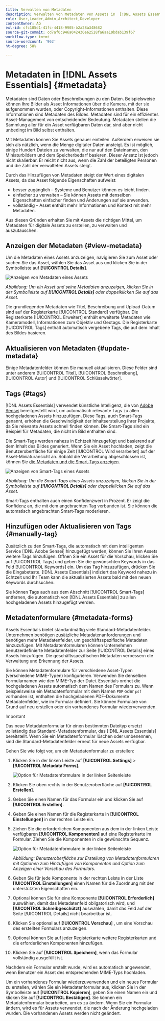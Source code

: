 ```yaml
---
title: Verwalten von Metadaten
description: Verwalten von Metadaten von Assets in  [!DNL Assets Essentials]
role: User,Leader,Admin,Architect,Developer
contentOwner: AG
exl-id: cfc105d1-41fc-4418-9905-b2a28a348682
source-git-commit: cd7af0c946a042430e62528fa6aa19bdab139f67
workflow-type: tm+mt
source-wordcount: '962'
ht-degree: 58%

---
```


# Metadaten in [!DNL Assets Essentials] {#metadata}

Metadaten sind Daten oder Beschreibungen zu den Daten. Beispielsweise können Ihre Bilder als Asset Informationen über die Kamera, mit der sie aufgenommen wurden, oder Copyright-Informationen enthalten. Diese Informationen sind Metadaten des Bildes. Metadaten sind für ein effizientes Asset-Management von entscheidender Bedeutung. Metadaten stellen die Sammlung aller für ein Asset verfügbaren Daten dar, sind aber nicht unbedingt im Bild selbst enthalten.

Mit Metadaten können Sie Assets genauer einteilen. Außerdem erweisen sie sich als nützlich, wenn die Menge digitaler Daten ansteigt. Es ist möglich, einige Hundert Dateien zu verwalten, die nur auf den Dateinamen, den Miniaturbildern und dem Speicherbedarf basieren. Dieser Ansatz ist jedoch nicht skalierbar. Er reicht nicht aus, wenn die Zahl der beteiligten Personen und die Zahl der verwalteten Assets steigt.

Durch das Hinzufügen von Metadaten steigt der Wert eines digitalen Assets, da das Asset folgende Eigenschaften aufweist:

* besser zugänglich – Systeme und Benutzer können es leicht finden.
* einfacher zu verwalten – Sie können Assets mit denselben Eigenschaften einfacher finden und Änderungen auf sie anwenden.
* vollständig – Asset enthält mehr Informationen und Kontext mit mehr Metadaten.

Aus diesen Gründen erhalten Sie mit Assets die richtigen Mittel, um Metadaten für digitale Assets zu erstellen, zu verwalten und auszutauschen.

## Anzeigen der Metadaten {#view-metadata}

Um die Metadaten eines Assets anzuzeigen, navigieren Sie zum Asset oder suchen Sie das Asset, wählen Sie das Asset aus und klicken Sie in der Symbolleiste auf **[!UICONTROL Details]**.

![Anzeigen von Metadaten eines Assets](assets/metadata-view1.png)

*Abbildung: Um ein Asset und seine Metadaten anzuzeigen, klicken Sie in der Symbolleiste auf **[!UICONTROL Details]** oder doppelklicken Sie auf das Asset.*

Die grundlegenden Metadaten wie Titel, Beschreibung und Upload-Datum sind auf der Registerkarte [!UICONTROL Standard] verfügbar. Die Registerkarte [!UICONTROL Erweitert] enthält erweiterte Metadaten wie Kameramodell, Informationen zum Objektiv und Geotags. Die Registerkarte [!UICONTROL Tags] enthält automatisch vergebene Tags, die auf dem Inhalt des Bildes basieren.

## Aktualisieren von Metadaten {#update-metadata}

Einige Metadatenfelder können Sie manuell aktualisieren. Diese Felder sind unter anderem [!UICONTROL Titel], [!UICONTROL Beschreibung], [!UICONTROL Autor] und [!UICONTROL Schlüsselwörter].

## Tags {#tags}

[!DNL Assets Essentials] verwendet künstliche Intelligenz, die von [Adobe Sensei](https://www.adobe.com/de/sensei.html) bereitgestellt wird, um automatisch relevante Tags zu allen hochgeladenen Assets hinzuzufügen. Diese Tags, auch Smart-Tags genannt, erhöhen die Geschwindigkeit der Inhaltserstellung Ihrer Projekte, da Sie relevante Assets schnell finden können. Die Smart-Tags sind ein Beispiel für Metadaten, die nicht im Bild enthalten sind.

Die Smart-Tags werden nahezu in Echtzeit hinzugefügt und basierend auf dem Inhalt des Bildes generiert. Wenn Sie ein Asset hochladen, zeigt die Benutzeroberfläche für einige Zeit [!UICONTROL Wird verarbeitet] auf der Asset-Miniaturansicht an. Sobald die Verarbeitung abgeschlossen ist, können Sie [die Metadaten und die Smart-Tags anzeigen](#view-metadata).

![Anzeigen von Smart-Tags eines Assets](assets/metadata-view-tags.png)

*Abbildung: Um die Smart-Tags eines Assets anzuzeigen, klicken Sie in der Symbolleiste auf **[!UICONTROL Details]** oder doppelklicken Sie auf das Asset.*

Smart-Tags enthalten auch einen Konfidenzwert in Prozent. Er zeigt die Konfidenz an, die mit dem angebrachten Tag verbunden ist. Sie können die automatisch angebrachten Smart-Tags moderieren.

## Hinzufügen oder Aktualisieren von Tags {#manually-tag}

Zusätzlich zu den Smart-Tags, die automatisch mit dem intelligenten Service [!DNL Adobe Sensei] hinzugefügt werden, können Sie Ihren Assets weitere Tags hinzufügen. Öffnen Sie ein Asset für die Vorschau, klicken Sie auf [!UICONTROL Tags] und geben Sie die gewünschten Keywords in das Feld [!UICONTROL Keywords] ein. Um das Tag hinzuzufügen, drücken Sie die Eingabetaste. [!DNL Assets Essentials] indiziert das Keyword nahezu in Echtzeit und Ihr Team kann die aktualisierten Assets bald mit den neuen Keywords durchsuchen.

Sie können Tags auch aus dem Abschnitt [!UICONTROL Smart-Tags] entfernen, die automatisch von [!DNL Assets Essentials] zu allen hochgeladenen Assets hinzugefügt werden.

## Metadatenformulare {#metadata-forms}

Assets Essentials bietet standardmäßig viele Standard-Metadatenfelder. Unternehmen benötigen zusätzliche Metadatenanforderungen und benötigen mehr Metadatenfelder, um geschäftsspezifische Metadaten hinzuzufügen. Mit Metadatenformularen können Unternehmen benutzerdefinierte Metadatenfelder zur Seite [!UICONTROL Details] eines Assets hinzufügen. Die geschäftsspezifischen Metadaten verbessern die Verwaltung und Erkennung der Assets.

Sie können Metadatenformulare für verschiedene Asset-Typen (verschiedene MIME-Typen) konfigurieren. Verwenden Sie denselben Formularnamen wie den MIME-Typ der Datei. Essentials ordnet die hochgeladenen Assets automatisch dem Namen des Formulars zu. Wenn beispielsweise ein Metadatenformular mit dem Namen `PDF` oder `pdf` vorhanden ist, enthalten die hochgeladenen PDF-Dokumente Metadatenfelder, wie im Formular definiert. Sie können Formulare von Grund auf neu erstellen oder ein vorhandenes Formular wiederverwenden.

>[!IMPORTANT]
>
>Das neue Metadatenformular für einen bestimmten Dateityp ersetzt vollständig das Standard-Metadatenformular, das [!DNL Assets Essentials] bereitstellt. Wenn Sie ein Metadatenformular löschen oder umbenennen, sind die Standard-Metadatenfelder erneut für neue Assets verfügbar.

Gehen Sie wie folgt vor, um ein Metadatenformular zu erstellen:

1. Klicken Sie in der linken Leiste auf **[!UICONTROL Settings]** > **[!UICONTROL Metadata Forms]**.

   ![Option für Metadatenformulare in der linken Seitenleiste](assets/metadata-forms-sidebar.png)

1. Klicken Sie oben rechts in der Benutzeroberfläche auf **[!UICONTROL Erstellen]**.
1. Geben Sie einen Namen für das Formular ein und klicken Sie auf **[!UICONTROL Erstellen]**.
1. Geben Sie einen Namen für die Registerkarte in **[!UICONTROL Einstellungen]** in der rechten Leiste ein.
1. Ziehen Sie die erforderlichen Komponenten aus dem in der linken Leiste verfügbaren **[!UICONTROL Komponenten]** auf eine Registerkarte im Formular. Ziehen Sie die Komponenten in die gewünschte Sequenz.

   ![Option für Metadatenformulare in der linken Seitenleiste](assets/metadata-form-new.png)

   *Abbildung: Benutzeroberfläche zur Erstellung von Metadatenformularen mit Optionen zum Hinzufügen von Komponenten und Option zum Anzeigen einer Vorschau des Formulars.*

1. Geben Sie für jede Komponente in der rechten Leiste in der Liste **[!UICONTROL Einstellungen]** einen Namen für die Zuordnung mit den unterstützten Eigenschaften ein.
1. Optional können Sie für eine Komponente **[!UICONTROL Erforderlich]** auswählen, damit das Metadatenfeld obligatorisch wird, und **[!UICONTROL Schreibgeschützt]** auswählen, damit das Feld auf der Seite [!UICONTROL Details] nicht bearbeitbar ist.
1. Klicken Sie optional auf **[!UICONTROL Vorschau]** , um eine Vorschau des erstellten Formulars anzuzeigen.
1. Optional können Sie auf jeder Registerkarte weitere Registerkarten und die erforderlichen Komponenten hinzufügen.
1. Klicken Sie auf **[!UICONTROL Speichern]**, wenn das Formular vollständig ausgefüllt ist.

Nachdem ein Formular erstellt wurde, wird es automatisch angewendet, wenn Benutzer ein Asset des entsprechenden MIME-Typs hochladen.

Um ein vorhandenes Formular wiederzuverwenden und ein neues Formular zu erstellen, wählen Sie ein Metadatenformular aus, klicken Sie in der Symbolleiste auf **[!UICONTROL Kopieren]**, geben Sie einen Namen ein und klicken Sie auf **[!UICONTROL Bestätigen]**. Sie können ein Metadatenformular bearbeiten, um es zu ändern. Wenn Sie ein Formular ändern, wird es für Assets verwendet, die nach der Änderung hochgeladen wurden. Die vorhandenen Assets werden nicht geändert.

<!-- TBD: Cannot create a form using the second option. Documenting only the first option for now.
To reuse an existing form to create a new form, do one of these:

* Select a metadata form and click **[!UICONTROL Copy]** from the toolbar, provide a name, and click **[!UICONTROL Confirm]**.

* Click **[!UICONTROL Create]**, select **[!UICONTROL Use existing form structure as template]** option, and select an existing form. 
-->

<!-- TBD: Queries for PM and engg.

Can we edit the existing metadata in any form?

How to moderate smart tags?

Allow or deny list for smart tags?

What about Tags displayed just above Smart Tags in the UI?

Is there a detailed metadata tab. Where do the other details of an asset go?

How can one search based strictly on the metadata. Similar to AEM Assets GQL queries.
-->

<!-- TBD: Link to related articles if any.

>[!MORELIKETHIS]
>
>* [Search assets](search.md).
-->
